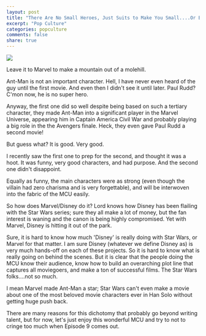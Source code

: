 ```yaml
---
layout: post
title: "There Are No Small Heroes, Just Suits to Make You Small....Or Big....Or Whatever"
excerpt: "Pop Culture"
categories: popculture
comments: false
share: true
---
```


![](https://pre00.deviantart.net/7eb0/th/pre/i/2018/034/e/e/ant_man_and_the_wasp_movie_poster_by_arkhamnatic-dc236qh.png)



Leave it to Marvel to make a mountain out of a molehill.



Ant-Man is not an important character. Hell, I have never even heard of the guy until the first movie. And even then I didn't see it until later. Paul Rudd? C'mon now, he is no super hero.


Anyway, the first one did so well despite being based on such a tertiary character, they made Ant-Man into a significant player in the Marvel Universe, appearing him in Captain America Civil War and probably playing a big role in the the Avengers finale. Heck, they even gave Paul Rudd a second movie!


But guess what? It is good. Very good.


I recently saw the first one to prep for the second, and thought it was a hoot. It was funny, very good characters, and had purpose. And the second one didn't disappoint.


Equally as funny, the main characters were as strong (even though the villain had zero charisma and is very forgettable), and will be interwoven into the fabric of the MCU easily.


So how does Marvel/Disney do it? Lord knows how Disney has been flailing with the Star Wars series; sure they all make a lot of money, but the fan interest is waning and the canon is being highly compromised. Yet with Marvel, Disney is hitting it out of the park. 

Sure, it is hard to know how much 'Disney' is really doing with Star Wars, or Marvel for that matter. I am sure Disney (whatever we define Disney as) is very much hands-off on each of these projects. So it is hard to know what is really going on behind the scenes. But it is clear that the people doing the MCU know their audience, know how to build an overarching plot line that captures all moviegoers, and make a ton of successful films. The Star Wars folks....not so much.

I mean Marvel made Ant-Man a star; Star Wars can't even make a movie about one of the most beloved movie characters ever in Han Solo without getting huge push back.



There are many reasons for this dichotomy that probably go beyond writing talent, but for now, let's just enjoy this wonderful MCU and try to not to cringe too much when Episode 9 comes out.


